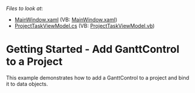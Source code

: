 <!-- default file list -->
*Files to look at*:

* [MainWindow.xaml](./CS/GanttControlDemoApp/MainWindow.xaml) (VB: [MainWindow.xaml](./VB/GanttControlDemoApp/MainWindow.xaml))
* [ProjectTaskViewModel.cs](./CS/GanttControlDemoApp/ProjectTaskViewModel.cs) (VB: [ProjectTaskViewModel.vb](./VB/GanttControlDemoApp/ProjectTaskViewModel.vb))
<!-- default file list end -->
# Getting Started - Add GanttControl to a Project

This example demonstrates how to add a GanttControl to a project and bind it to data objects.